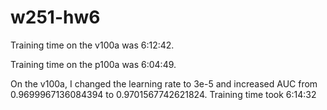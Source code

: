 # w251-hw6

Training time on the v100a was 6:12:42.

Training time on the p100a was 6:04:49.

On the v100a, I changed the learning rate to 3e-5 and increased AUC from 0.9699967136084394 to 0.9701567742621824. Training time took 6:14:32